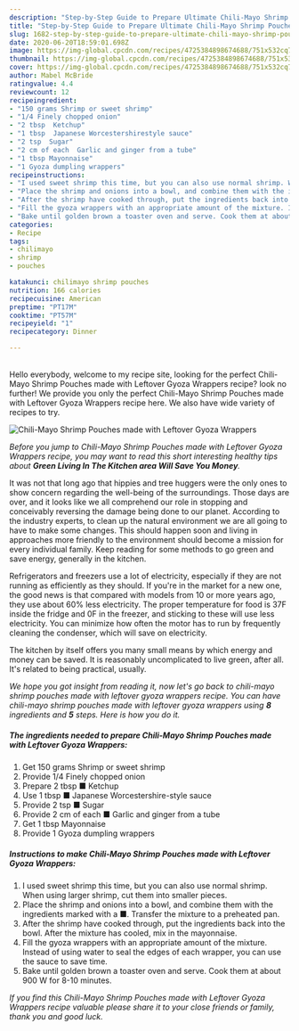```yaml
---
description: "Step-by-Step Guide to Prepare Ultimate Chili-Mayo Shrimp Pouches made with Leftover Gyoza Wrappers"
title: "Step-by-Step Guide to Prepare Ultimate Chili-Mayo Shrimp Pouches made with Leftover Gyoza Wrappers"
slug: 1682-step-by-step-guide-to-prepare-ultimate-chili-mayo-shrimp-pouches-made-with-leftover-gyoza-wrappers
date: 2020-06-20T18:59:01.698Z
image: https://img-global.cpcdn.com/recipes/4725384898674688/751x532cq70/chili-mayo-shrimp-pouches-made-with-leftover-gyoza-wrappers-recipe-main-photo.jpg
thumbnail: https://img-global.cpcdn.com/recipes/4725384898674688/751x532cq70/chili-mayo-shrimp-pouches-made-with-leftover-gyoza-wrappers-recipe-main-photo.jpg
cover: https://img-global.cpcdn.com/recipes/4725384898674688/751x532cq70/chili-mayo-shrimp-pouches-made-with-leftover-gyoza-wrappers-recipe-main-photo.jpg
author: Mabel McBride
ratingvalue: 4.4
reviewcount: 12
recipeingredient:
- "150 grams Shrimp or sweet shrimp"
- "1/4 Finely chopped onion"
- "2 tbsp  Ketchup"
- "1 tbsp  Japanese Worcestershirestyle sauce"
- "2 tsp  Sugar"
- "2 cm of each  Garlic and ginger from a tube"
- "1 tbsp Mayonnaise"
- "1 Gyoza dumpling wrappers"
recipeinstructions:
- "I used sweet shrimp this time, but you can also use normal shrimp. When using larger shrimp, cut them into smaller pieces."
- "Place the shrimp and onions into a bowl, and combine them with the ingredients marked with a ■. Transfer the mixture to a preheated pan."
- "After the shrimp have cooked through, put the ingredients back into the bowl. After the mixture has cooled, mix in the mayonnaise."
- "Fill the gyoza wrappers with an appropriate amount of the mixture. Instead of using water to seal the edges of each wrapper, you can use the sauce to save time."
- "Bake until golden brown a toaster oven and serve. Cook them at about 900 W for 8-10 minutes."
categories:
- Recipe
tags:
- chilimayo
- shrimp
- pouches

katakunci: chilimayo shrimp pouches 
nutrition: 166 calories
recipecuisine: American
preptime: "PT17M"
cooktime: "PT57M"
recipeyield: "1"
recipecategory: Dinner

---
```

<br>
Hello everybody, welcome to my recipe site, looking for the perfect Chili-Mayo Shrimp Pouches made with Leftover Gyoza Wrappers recipe? look no further! We provide you only the perfect Chili-Mayo Shrimp Pouches made with Leftover Gyoza Wrappers recipe here. We also have wide variety of recipes to try.
<br>


![Chili-Mayo Shrimp Pouches made with Leftover Gyoza Wrappers](https://img-global.cpcdn.com/recipes/4725384898674688/751x532cq70/chili-mayo-shrimp-pouches-made-with-leftover-gyoza-wrappers-recipe-main-photo.jpg)

<i>Before you jump to Chili-Mayo Shrimp Pouches made with Leftover Gyoza Wrappers recipe, you may want to read this short interesting healthy tips about 
<strong>Green Living In The Kitchen area Will Save You Money</strong>.</i>
</br>

It was not that long ago that hippies and tree huggers were the only ones to show concern regarding the well-being of the surroundings. Those days are over, and it looks like we all comprehend our role in stopping and conceivably reversing the damage being done to our planet. According to the industry experts, to clean up the natural environment we are all going to have to make some changes. This should happen soon and living in approaches more friendly to the environment should become a mission for every individual family. Keep reading for some methods to go green and save energy, generally in the kitchen.

Refrigerators and freezers use a lot of electricity, especially if they are not running as efficiently as they should. If you're in the market for a new one, the good news is that compared with models from 10 or more years ago, they use about 60% less electricity. The proper temperature for food is 37F inside the fridge and 0F in the freezer, and sticking to these will use less electricity. You can minimize how often the motor has to run by frequently cleaning the condenser, which will save on electricity.

The kitchen by itself offers you many small means by which energy and money can be saved. It is reasonably uncomplicated to live green, after all. It's related to being practical, usually.


<i>We hope you got insight from reading it, now let's go back to chili-mayo shrimp pouches made with leftover gyoza wrappers recipe. You can have chili-mayo shrimp pouches made with leftover gyoza wrappers using <strong>8</strong> ingredients and <strong>5</strong> steps. Here is how you do it.
</i>

##### The ingredients needed to prepare Chili-Mayo Shrimp Pouches made with Leftover Gyoza Wrappers:

1. Get 150 grams Shrimp or sweet shrimp
1. Provide 1/4 Finely chopped onion
1. Prepare 2 tbsp ■ Ketchup
1. Use 1 tbsp ■ Japanese Worcestershire-style sauce
1. Provide 2 tsp ■ Sugar
1. Provide 2 cm of each ■ Garlic and ginger from a tube
1. Get 1 tbsp Mayonnaise
1. Provide 1 Gyoza dumpling wrappers


##### Instructions to make Chili-Mayo Shrimp Pouches made with Leftover Gyoza Wrappers:

1. I used sweet shrimp this time, but you can also use normal shrimp. When using larger shrimp, cut them into smaller pieces.
1. Place the shrimp and onions into a bowl, and combine them with the ingredients marked with a ■. Transfer the mixture to a preheated pan.
1. After the shrimp have cooked through, put the ingredients back into the bowl. After the mixture has cooled, mix in the mayonnaise.
1. Fill the gyoza wrappers with an appropriate amount of the mixture. Instead of using water to seal the edges of each wrapper, you can use the sauce to save time.
1. Bake until golden brown a toaster oven and serve. Cook them at about 900 W for 8-10 minutes.


<i>If you find this Chili-Mayo Shrimp Pouches made with Leftover Gyoza Wrappers recipe valuable please share it to your close friends or family, thank you and good luck.</i>

